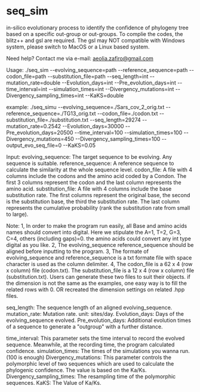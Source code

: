 # seq_sim
in-silico evolutionary process to identify the confidence of phylogeny tree based on a specific out-group or out-groups. 
To complie the codes, the blitz++ and gsl are required. The gsl may NOT compatible with Windows system, please switch to MacOS or a Linux based system.

Need help? Contact me via e-mail: aeolia.zafiro@gmail.com

Usage:
./seq_sim --evolving_sequence=path --reference_sequence=path --codon_file=path --substitution_file=path --seq_length=int --mutation_rate=double --Evolution_days=int --Pre_evolution_days=int --time_interval=int --simulation_times=int --Divergency_mutations=int --Divergency_sampling_times=int --KaKS=double

example:
./seq_simu --evolving_sequence=./Sars_cov_2_orig.txt --reference_sequence=./TG13_orig.txt --codon_file=./codon.txt --substitution_file=./substitution.txt --seq_length=29274 --mutation_rate=0.2542 --Evolution_days=30000 --Pre_evolution_days=20500 --time_interval=100 --simulation_times=100 --Divergency_mutations=450 --Divergency_sampling_times=100 --output_evo_seq_file=0 --KaKS=0.05
  
  Input:
  evolving_sequence: The target sequence to be evolving. Any sequence is suitable. 
  reference_sequence: A reference sequence to calculate the similarity at the whole sequence level.
  codon_file: A file with 4 columns include the codons and the amino acid coded by a Condon. The first 3 columns represent the codon and the last column represents the amino acid.
  substitution_file: A file with 4 columns include the base substitution rate.  The first columns represent the original base, the second is the substitution base, the third the substitution rate. The last column represents the cumulative probability (rank the substitution rate from small to large). 
  
  Note: 1, In order to make the program run easily, all Base and amino acids names should convert into digital. Here we stipulate the A=1, T=2, G=3, C=4, others (including gaps)=0. the amino acids could convert any int type digital as you like.
        2, The evolving_sequence reference_sequence should be aligned before inputting to the program.
        3, The formate of evolving_sequence and reference_sequence is a txt formate file with space character is used as the column delimiter.
        4, The codon_file is a 62 x 4 (row x column) file (codon.txt). The substitution_file is a 12 x 4 (row x column) file (substitution.txt). Users can generate these two files to suit their objects. if the dimension is not the same as the examples, one easy way is to fill the related rows with 0. OR recreated the dimension settings on related .hpp files.
        
  
  seq_length: The sequence length of an aligned evolving_sequence.
  mutation_rate: Mutation rate. unit: sites/day.
  Evolution_days: Days of the evolving_sequence evolved.
  Pre_evolution_days: Additional evolution times of a sequence to generate a "outgroup" with a further distance.
  
  time_interval: This parameter sets the time interval to record the evolved sequence. Meanwhile, at the recording time, the program calculated confidence.
  simulation_times: The times of the simulations you wanna run.(100 is enough) 
  Divergency_mutations: This parameter controls the polymorphic level of two sequences which are used to calculate the phylogenic confidence. The value is based on the Ka/Ks.
  Divergency_sampling_times: The resampling time of the polymorphic sequences.
  KaKS: The Value of Ka/Ks.
  
  
